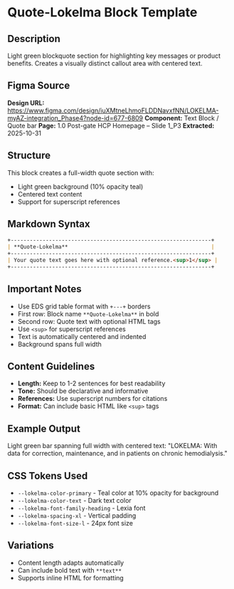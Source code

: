 # Quote-Lokelma Block Template

## Description

Light green blockquote section for highlighting key messages or product benefits. Creates a visually distinct callout area with centered text.

## Figma Source

**Design URL:** https://www.figma.com/design/iuXMtneLhmoFLDDNavxfNN/LOKELMA-myAZ-integration_Phase4?node-id=677-6809
**Component:** Text Block / Quote bar
**Page:** 1.0 Post-gate HCP Homepage – Slide 1_P3
**Extracted:** 2025-10-31

## Structure

This block creates a full-width quote section with:
- Light green background (10% opacity teal)
- Centered text content
- Support for superscript references

## Markdown Syntax

```markdown
+---------------------------------------------------------------+
| **Quote-Lokelma**                                             |
+---------------------------------------------------------------+
| Your quote text goes here with optional reference.<sup>1</sup> |
+---------------------------------------------------------------+
```

## Important Notes

- Use EDS grid table format with `+---+` borders
- First row: Block name `**Quote-Lokelma**` in bold
- Second row: Quote text with optional HTML tags
- Use `<sup>` for superscript references
- Text is automatically centered and indented
- Background spans full width

## Content Guidelines

- **Length:** Keep to 1-2 sentences for best readability
- **Tone:** Should be declarative and informative
- **References:** Use superscript numbers for citations
- **Format:** Can include basic HTML like `<sup>` tags

## Example Output

Light green bar spanning full width with centered text: "LOKELMA: With data for correction, maintenance, and in patients on chronic hemodialysis."

## CSS Tokens Used

- `--lokelma-color-primary` - Teal color at 10% opacity for background
- `--lokelma-color-text` - Dark text color
- `--lokelma-font-family-heading` - Lexia font
- `--lokelma-spacing-xl` - Vertical padding
- `--lokelma-font-size-l` - 24px font size

## Variations

- Content length adapts automatically
- Can include bold text with `**text**`
- Supports inline HTML for formatting
